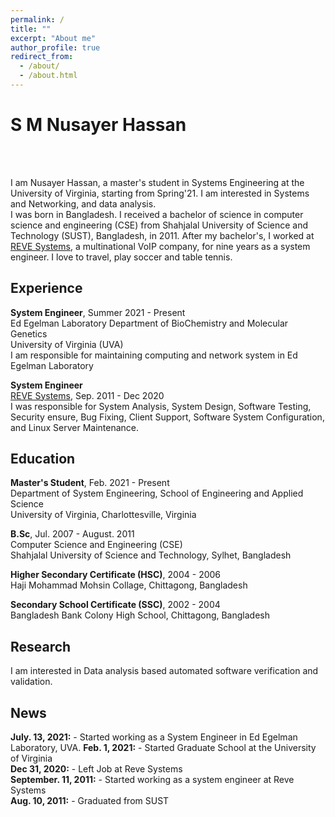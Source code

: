 ```yaml
---
permalink: /
title: ""
excerpt: "About me"
author_profile: true
redirect_from: 
  - /about/
  - /about.html
---
```


# S M Nusayer Hassan  

<br><br>

I am Nusayer Hassan, a master's student in Systems Engineering at the University of Virginia, starting from Spring'21. I am interested in Systems and Networking, and data analysis.  
I was born in Bangladesh. I received a bachelor of science in computer science and engineering (CSE) from Shahjalal University of Science and Technology (SUST), Bangladesh, in 2011. After my bachelor's, I worked at [REVE Systems](https://en.wikipedia.org/wiki/REVE_Systems), a multinational VoIP company, for nine years as a system engineer.  I love to travel, play soccer and table tennis.

## Experience  

**System Engineer**, Summer 2021 - Present  
Ed Egelman Laboratory 
Department of BioChemistry and Molecular Genetics  
University of Virginia (UVA)  
I am responsible for maintaining computing and network system in Ed Egelman Laboratory

**System Engineer**  
[REVE Systems](https://www.revesoft.com/),  Sep. 2011 - Dec 2020  
I was responsible for System Analysis, System Design, Software Testing, Security ensure, Bug Fixing, Client Support, Software System Configuration, and Linux Server Maintenance.



## Education

**Master's Student**,  Feb. 2021 - Present  
Department of System Engineering, School of Engineering and Applied Science  
University of Virginia, Charlottesville, Virginia  


**B.Sc**,  Jul. 2007 - August. 2011  
Computer Science and Engineering (CSE)  
Shahjalal University of Science and Technology, Sylhet, Bangladesh  


**Higher Secondary Certificate (HSC)**,  2004 - 2006  
Haji Mohammad Mohsin Collage, Chittagong, Bangladesh

**Secondary School Certificate (SSC)**,  2002 - 2004  
Bangladesh Bank Colony High School, Chittagong, Bangladesh


## Research

I am interested in Data analysis based automated software verification and validation. 




## News

**July. 13, 2021:** - Started working as a System Engineer in  Ed Egelman Laboratory, UVA. 
**Feb. 1, 2021:** - Started Graduate School at the University of Virginia  
**Dec 31, 2020:** - Left Job at Reve Systems  
**September. 11, 2011:** - Started working as a system engineer at Reve Systems  
**Aug. 10, 2011:** - Graduated from SUST  







